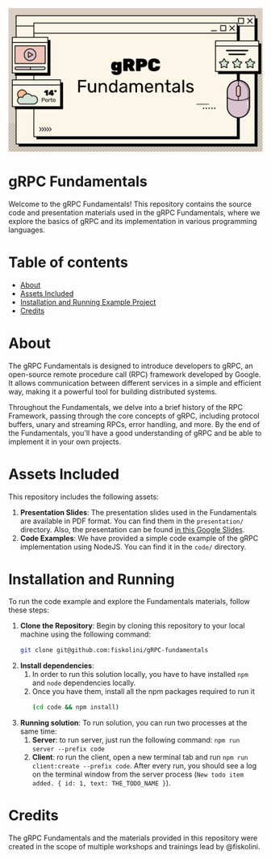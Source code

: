 ![Console example](/gRPC-title.png?raw=true "gRPC Fundamentals")

# gRPC Fundamentals

Welcome to the gRPC Fundamentals! This repository contains the source code and presentation materials used in the gRPC
Fundamentals, where we explore the basics of gRPC and its implementation in various programming languages.


Table of contents
=================

<!--ts-->

* [About](#about)
* [Assets Included](#assets-included)
* [Installation and Running Example Project](#example)
* [Credits](#credits)

<!--te-->

About
=====

The gRPC Fundamentals is designed to introduce developers to gRPC, an open-source remote procedure call (RPC) framework
developed by Google. It allows communication between different services in a simple and efficient way, making it a
powerful tool for building distributed systems.

Throughout the Fundamentals, we delve into a brief history of the RPC Framework, passing through the core concepts of gRPC,
including protocol buffers, unary and streaming RPCs,
error handling, and more. By the end of the Fundamentals, you'll have a good understanding of gRPC and be able to implement
it in your own projects.

Assets Included
===============
This repository includes the following assets:

1. **Presentation Slides**: The presentation slides used in the Fundamentals are available in PDF format. You can find them
   in the `presentation/` directory. Also, the presentation can be
   found [in this Google Slides](https://docs.google.com/presentation/d/1ISWf5k_wwGf1BKFwKisFd0gGvIRuIVwcP27U_Z5kO04/edit?usp=sharing).
2. **Code Examples**: We have provided a simple code example of the gRPC implementation using NodeJS. You can find it in
   the `code/` directory.

Installation and Running
========================
To run the code example and explore the Fundamentals materials, follow these steps:

1. **Clone the Repository**: Begin by cloning this repository to your local machine using the following command:
   ```bash
   git clone git@github.com:fiskolini/gRPC-fundamentals
   ```
2. **Install dependencies**:
    1. In order to run this solution locally, you have to have installed `npm` and `node` dependencies locally.
    2. Once you have them, install all the npm packages required to run it
       ```bash
       (cd code && npm install)
       ```
3. **Running solution**: To run solution, you can run two processes at the same time:
    1. **Server**: to run server, just run the following command: `npm run server --prefix code`
    2. **Client**: ro run the client, open a new terminal tab and run `npm run client:create --prefix code`. After every run, you should
       see a log on the terminal window from the server process (`New todo item added. { id: 1, text: THE_TODO_NAME }`).

Credits
=======
The gRPC Fundamentals and the materials provided in this repository were created in the scope of
multiple workshops and trainings lead by @fiskolini.
